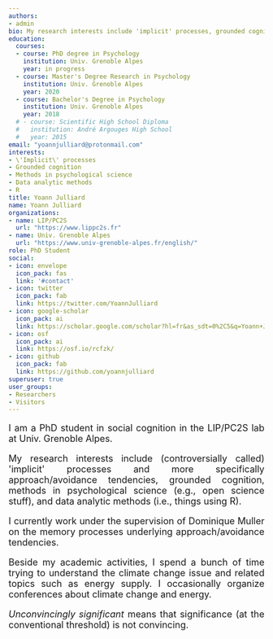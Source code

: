 ```yaml
---
authors:
- admin
bio: My research interests include 'implicit' processes, grounded cognition, methods, and data analysis.
education:
  courses:
  - course: PhD degree in Psychology
    institution: Univ. Grenoble Alpes
    year: in progress
  - course: Master's Degree Research in Psychology
    institution: Univ. Grenoble Alpes
    year: 2020
  - course: Bachelor's Degree in Psychology
    institution: Univ. Grenoble Alpes
    year: 2018
  # - course: Scientific High School Diploma
  #   institution: André Argouges High School
  #   year: 2015
email: "yoannjulliard@protonmail.com"
interests:
- \'Implicit\' processes
- Grounded cognition
- Methods in psychological science
- Data analytic methods
- R
title: Yoann Julliard
name: Yoann Julliard
organizations:
- name: LIP/PC2S
  url: "https://www.lippc2s.fr"
- name: Univ. Grenoble Alpes
  url: "https://www.univ-grenoble-alpes.fr/english/"
role: PhD Student
social:
- icon: envelope
  icon_pack: fas
  link: '#contact'
- icon: twitter
  icon_pack: fab
  link: https://twitter.com/YoannJulliard
- icon: google-scholar
  icon_pack: ai
  link: https://scholar.google.com/scholar?hl=fr&as_sdt=0%2C5&q=Yoann+Julliard&btnG=
- icon: osf
  icon_pack: ai
  link: https://osf.io/rcfzk/
- icon: github
  icon_pack: fab
  link: https://github.com/yoannjulliard
superuser: true
user_groups:
- Researchers
- Visitors
---
```


<p style='font-size:18px; text-align: justify;'> 
I am a PhD student in social cognition in the LIP/PC2S lab at Univ. Grenoble Alpes. 
</p>

<p style='font-size:18px; text-align: justify;'> 
My research interests include (controversially called) 'implicit' processes and more specifically approach/avoidance tendencies, grounded cognition, methods in psychological science (e.g., open science stuff), and data analytic methods (i.e., things using R). 
</p>

<p style='font-size:18px; text-align: justify;'> 
I currently work under the supervision of Dominique Muller on the memory processes underlying approach/avoidance tendencies. 
</p>

<p style='font-size:18px; text-align: justify;'> 
Beside my academic activities, I spend a bunch of time trying to understand the climate change issue and related topics such as energy supply. I occasionally organize conferences about climate change and energy. 
</p>

<p style='font-size:18px; text-align: justify;'> 
<i>Unconvincingly significant</i> means that significance (at the conventional threshold) is not convincing.
</p>